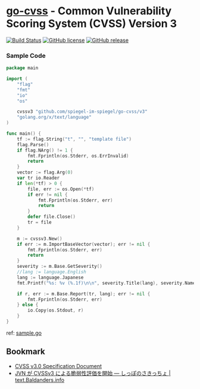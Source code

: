 # [go-cvss] - Common Vulnerability Scoring System (CVSS) Version 3

[![Build Status](https://travis-ci.org/spiegel-im-spiegel/go-cvss.svg?branch=master)](https://travis-ci.org/spiegel-im-spiegel/go-cvss)
[![GitHub license](https://img.shields.io/badge/license-Apache%202-blue.svg)](https://raw.githubusercontent.com/spiegel-im-spiegel/go-cvss/master/LICENSE)
[![GitHub release](http://img.shields.io/github/release/spiegel-im-spiegel/go-cvss.svg)](https://github.com/spiegel-im-spiegel/go-cvss/releases/latest)

### Sample Code

```go
package main

import (
	"flag"
	"fmt"
	"io"
	"os"

	cvssv3 "github.com/spiegel-im-spiegel/go-cvss/v3"
	"golang.org/x/text/language"
)

func main() {
	tf := flag.String("t", "", "template file")
	flag.Parse()
	if flag.NArg() != 1 {
		fmt.Fprintln(os.Stderr, os.ErrInvalid)
		return
	}
	vector := flag.Arg(0)
	var tr io.Reader
	if len(*tf) > 0 {
		file, err := os.Open(*tf)
		if err != nil {
			fmt.Fprintln(os.Stderr, err)
			return
		}
		defer file.Close()
		tr = file
	}

	m := cvssv3.New()
	if err := m.ImportBaseVector(vector); err != nil {
		fmt.Fprintln(os.Stderr, err)
		return
	}
	severity := m.Base.GetSeverity()
	//lang := language.English
	lang := language.Japanese
	fmt.Printf("%s: %v (%.1f)\n\n", severity.Title(lang), severity.NameOfValue(lang), m.Base.Score())

	if r, err := m.Base.Report(tr, lang); err != nil {
		fmt.Fprintln(os.Stderr, err)
	} else {
		io.Copy(os.Stdout, r)
	}
}
```

ref: [sample.go](https://github.com/spiegel-im-spiegel/go-cvss/blob/master/sample/sample.go)

## Bookmark

- [CVSS v3.0 Specification Document](https://www.first.org/cvss/specification-document)
- [JVN が CVSSv3 による脆弱性評価を開始 — しっぽのさきっちょ | text.Baldanders.info](http://text.baldanders.info/remark/2015/cvss-v3-metrics-in-jvn/)

[go-cvss]: https://github.com/spiegel-im-spiegel/cvss3
